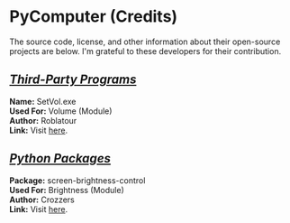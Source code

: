 # PyComputer (Credits)

The source code, license, and other information about their open-source projects are below. I'm grateful to these developers for their contribution.

## <u><i>Third-Party Programs</i></u>

**Name:** SetVol.exe<br>
**Used For:** Volume (Module)<br>
**Author:** Roblatour<br>
**Link:** Visit [here](https://github.com/roblatour/setvol).<br>

## <u><i>Python Packages</i></u>

**Package:** screen-brightness-control<br>
**Used For:** Brightness (Module)<br>
**Author:** Crozzers<br>
**Link:** Visit [here](https://github.com/Crozzers/screen_brightness_control).<br>